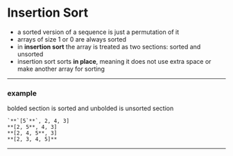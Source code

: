 # Insertion Sort
- a sorted version of a sequence is just a permutation of it
- arrays of size 1 or 0 are always sorted
- in **insertion sort** the array is treated as two sections: sorted and unsorted
- insertion sort sorts **in place**, meaning it does not use extra space or make another array for sorting
---
### example
bolded section is sorted and unbolded is unsorted section
```
`**`[5`**`, 2, 4, 3]
**[2, 5**, 4, 3]
**[2, 4, 5**, 3]
**[2, 3, 4, 5]**
```
---
